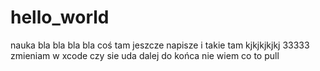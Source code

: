 # hello_world
nauka
bla bla bla bla
coś tam jeszcze napisze i takie tam
kjkjkjkjkj
33333
zmieniam w xcode czy sie uda
dalej do końca nie wiem co to pull 
